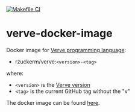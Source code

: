 [![Makefile CI](https://github.com/rzuckerm/verve-docker-image/actions/workflows/makefile.yml/badge.svg)](https://github.com/rzuckerm/verve-docker-image/actions/workflows/makefile.yml)

# verve-docker-image

Docker image for [Verve programming language](https://verve-lang.org/):

- rzuckerm/verve:`<version>-<tag>`

where:

- `<version>` is the [Verve version](VERVE_VERSION)
- `<tag>` is the current GitHub tag without the "v"

The docker image can be found [here](https://hub.docker.com/r/rzuckerm/verve).
